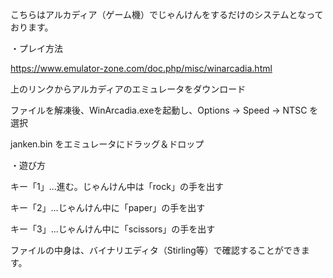 こちらはアルカディア（ゲーム機）でじゃんけんをするだけのシステムとなっております。

・プレイ方法

https://www.emulator-zone.com/doc.php/misc/winarcadia.html

上のリンクからアルカディアのエミュレータをダウンロード

ファイルを解凍後、WinArcadia.exeを起動し、Options → Speed → NTSC を選択

janken.bin をエミュレータにドラッグ＆ドロップ

・遊び方

キー「1」...進む。じゃんけん中は「rock」の手を出す

キー「2」...じゃんけん中に「paper」の手を出す

キー「3」...じゃんけん中に「scissors」の手を出す

ファイルの中身は、バイナリエディタ（Stirling等）で確認することができます。
